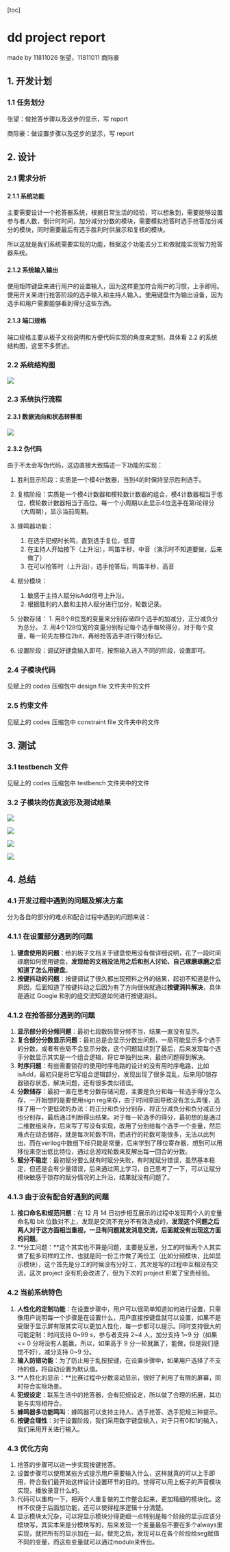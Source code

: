 [toc]

# dd project report

made by 11811026 张望，11811011 商际豪

## 1. 开发计划

### 1.1 任务划分

张望：做抢答步骤以及这步的显示，写 report

商际豪：做设置步骤以及这步的显示，写 report

## 2. 设计

### 2.1 需求分析

#### 2.1.1 系统功能

主要需要设计一个抢答器系统，根据日常生活的经验，可以想象到，需要能够设置参与者人数，倒计时时间，加分减分分数的模块，需要模拟抢答时选手抢答加分减分的模块，同时需要最后有选手胜利时供展示和复核的模块。

所以这就是我们系统需要实现的功能，根据这个功能去分工和做就能实现智力抢答器系统。

#### 2.1.2 系统输入输出

使用矩阵键盘来进行用户的设置输入，因为这样更加符合用户的习惯，上手即用。使用开关来进行抢答阶段的选手输入和主持人输入。使用键盘作为输出设备，因为选手和用户需要能够看到得分这些东西。

#### 2.1.3 端口规格

端口规格主要从板子文档说明和方便代码实现的角度来定制，具体看 2.2 的系统结构图，这里不多赘述。

### 2.2 系统结构图

<fancybox>![](https://img-1259389933.cos.ap-guangzhou.myqcloud.com/QQ图片20200104081949.png)</fancybox>

### 2.3 系统执行流程

#### 2.3.1 数据流向和状态转移图

<fancybox>![](https://img-1259389933.cos.ap-guangzhou.myqcloud.com/QQ图片20200104082104.png)</fancybox>

#### 2.3.2 伪代码

由于不太会写伪代码，这边直接大致描述一下功能的实现：

1. 胜利显示阶段：实质是一个模4计数器，当到4的时保持显示胜利选手。

2. 复核阶段：实质是一个模4计数器和模轮数计数器的组合，模4计数器相当于低位，模轮数计数器相当于高位。每一个小周期以此显示4位选手在第i论得分（大周期），显示当前周期。

3. 蜂鸣器功能：
    1. 在选手犯规时长鸣，直到选手复位，低音
    2. 在主持人开始按下（上升沿），鸣笛半秒，中音（演示时不知道要做，后来做了）
    3. 在可以抢答时（上升沿），选手抢答后，鸣笛半秒，高音

4. 赋分模块：
    1. 敏感于主持人赋分isAdd信号上升沿。
    2. 根据胜利的人数和主持人赋分进行加分，轮数记录。

5. 分数存储：
    	1. 用8个8位宽的变量来分别存储四个选手的加减分，正分减负分为总分。
     	2. 用4个128位宽的变量分别标记每个选手每轮得分，对于每个变量，每一轮先左移位2bit，再给抢答选手进行得分标记。
6. 设置阶段：调试好键盘输入即可，按照输入进入不同的阶段，设置即可。

### 2.4 子模块代码

见赋上的 codes 压缩包中 design file 文件夹中的文件 

### 2.5 约束文件

见赋上的 codes 压缩包中 constraint file 文件夹中的文件 

## 3. 测试

### 3.1 testbench 文件

见赋上的 codes 压缩包中 testbench 文件夹中的文件 

### 3.2 子模块的仿真波形及测试结果

<fancybox>![](https://img-1259389933.cos.ap-guangzhou.myqcloud.com/2A42D0FF8741844B01A213201C770F29.png)</fancybox>

<fancybox>![](https://img-1259389933.cos.ap-guangzhou.myqcloud.com/805BA6747C0CFBE3EB865EB20DEE4B01.png)</fancybox>

<fancybox>![](https://img-1259389933.cos.ap-guangzhou.myqcloud.com/4D8D4FCA6934E0A0BA95F0A082EBEEE4.png)</fancybox>

<fancybox>![](https://img-1259389933.cos.ap-guangzhou.myqcloud.com/68250DF9EC198959F091579EB6FD2B94.png)</fancybox>

## 4. 总结

### 4.1 开发过程中遇到的问题及解决方案

分为各自的部分的难点和配合过程中遇到的问题来说：

### 4.1.1 在设置部分遇到的问题

1. **键盘使用的问题**：给的板子文档关于键盘使用没有做详细说明，花了一段时间琢磨如何使用键盘，**发现给的文档没法用之后和别人讨论、自己琢磨琢磨之后知道了怎么用键盘**。
2. **按键抖动的问题**：按键调试了很久都出现预料之外的结果，起初不知道是什么原因，后面知道了按键抖动之后因为有了方向很快就通过**按键消抖解决**，具体是通过 Google 和别的组交流知道如何进行按键消抖。

### 4.1.2 在抢答部分遇到的问题

1. **显示部分的分频问题**：最初七段数码管分频不当，结果一直没有显示。
2. **复合部分分数显示问题**：最初总是会显示分数出问题，一局可能显示多个选手的分数，或者有些局不会显示分数，这个问题延续到了最后，后来发现每个选手分数显示其实是一个组合逻辑，将它单独列出来，最终问题得到解决。
3. **时序问题**：有些需要锁存的使用时序电路的设计的没有用时序电路，比如isAdd，最初只是将它写组合逻辑部分，发现出现了很多混乱，后来用D锁存器锁存状态，解决问题，还有很多类似错误。
4. **分数储存**：最初一直在思考分数存储问题，主要是负分和每一轮选手得分怎么存，一开始想的是要使用sign reg来存，由于时间原因导致没有怎么弄懂，选择了用一个更低效的办法：将正分和负分分别存，将正分减负分和负分减正分也分别存，最后通过判断得出结果。对于每一轮选手的得分，最初想的是通过二维数组来存，后来写了写没有实现，改用了分别给每个选手一个变量，然后难点在动态储存，就是每次轮数不同，而进行的轮数可能很多，无法以此列出，而在verilog中数组下标只能是常量，后来学到了移位寄存器，想到可以用移位来空出低比特位，通过总游戏轮数来反解出每一回合的分数。
5. **赋分不稳定**：最初赋分要么就有时赋分失败，有时就赋分错误，虽然基本稳定，但还是会有少量错误，后来通过网上学习，自己思考了一下，可以让赋分模块敏感于锁存的赋分情况的上升沿，结果就没有问题了。

### 4.1.3 由于没有配合好遇到的问题

1. **接口命名和规范问题**：在 12 月 14 日初步相互展示的过程中发现两个人的变量命名和 bit 位数对不上，发现是交流不充分不有效造成的，**发现这个问题之后两人对于这方面相当重视，一旦有问题就发消息交流，后面就没有出现这方面的问题**。
2. **分工问题：**这个其实也不算是问题，主要是反思，分工的时候两个人其实做了挺多同样的工作，也就是同一份工作做了两份工（比如分频模块，比如显示模块），这个首先是分工的时候没有分好工，其次是写的过程中互相没有交流，这次 project 没有机会改进了，但为下次的 project 积累了宝贵经验。

### 4.2 当前系统特色

1. **人性化的定制功能**：在设置步骤中，用户可以很简单知道如何进行设置，只需像用户说明每一个步骤是在设置什么，用户直接按键盘就可以设置，如果不是受限于显示屏有限其实可以更加人性化，每一步都可以提示。同时支持很大的可能定制：时间支持 0~99 s，参与者支持 2~4 人，加分支持 1~9 分（如果 <= 0 分将没有人能赢，所以，如果高于 9 分一轮就赢了，能做，但是我们感觉不好），减分支持 0~9 分。
2. **输入防错功能**：为了防止用于乱按按键，在设置步骤中，如果用户选择了不支持的值，将自动设置为默认值。
3. **人性化的显示：**比赛过程中分数滚动显示，很好了利用了有限的屏幕，同时符合实际场景。
4. **犯规设定**：联系生活中的抢答器，会有犯规设定，所以做了合理的拓展，其功能与实际相符合。
5. **蜂鸣器多功能鸣叫**：蜂鸣器可以支持主持人、选手抢答、选手犯规三种提示。
6. **按键合理性**：对于设置阶段，我们采用数字键盘输入，对于只有0和1的输入，我们采用开关进行输入。

### 4.3 优化方向

1. 抢答的步骤可以进一步实现按键抢答。
2. 设置步骤可以使用某些方式提示用户需要输入什么，这样就真的可以上手即用，符合我们最开始这样设计设置环节的目的。觉得可以用上板子的声音模块实现，播放录音什么的。
3. 代码可以重构一下，把两个人重复做的工作整合起来，更加精细的模块化。这样不仅便于后面加功能，还可以使得程序逻辑十分清楚。
4. 显示模块太冗杂，可以将显示模块分得更细一点特别是每个阶段的显示应该分模块写，其实本来是分模块写的，后来发现一个变量最后不要在多个always里实现，就把所有的显示加在一起，做完之后，发现可以在各个阶段给seg赋值不同的变量，而这些变量就可以通过module来传出。
